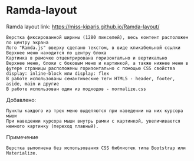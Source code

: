# Ramda-layout
Ramda layout link: https://miss-kiparis.github.io/Ramda-layout/


    Верстка фиксированной ширины (1280 пикселей), весь контент расположен по центру экрана
    Лого "Ramda.js" вверху сделано текстом, в виде кликабельной ссылки
    Верхнее меню находится по центру блока
    Картинка в рамочке отцентрирована горизонтально и вертикально
    Верхнее меню, блоки с боковым меню и картинкой, а также нижнее меню в футере страницы расположены горизонтально с помощью CSS свойства display: inline-block или display: flex
    В работе использованы семантические теги HTML5 - header, footer, aside, main и другие
    В работе использован один из подходов - normalize.css

Добавлено:

    Пункты каждого из трех меню выделяются при наведении на них курсора мыши
    При наведении курсора мыши внутрь рамки с картинкой, увеличивается немного картинку (переход плавный).

Примечение

    Верстка выполнена без использования CSS библиотек типа Bootstrap или Materialize.

